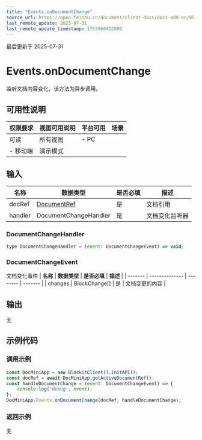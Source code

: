 ```yaml
---
title: "Events.onDocumentChange"
source_url: https://open.feishu.cn/document/client-docs/docs-add-on/05-api-doc/events/Events.onDocumentChange
last_remote_update: 2025-07-31
last_remote_update_timestamp: 1753960412000
---
```

最后更新于 2025-07-31

# Events.onDocumentChange
监听文档内容变化，该方法为异步调用。

## 可用性说明

权限要求 | 视图可用说明 | 平台可用 | 场景
--- | --- | --- | ---
可读 | 所有视图 | - PC  
- 移动端 | 演示模式

## 输入

| **名称**  | **数据类型**                                                               | **是否必填** | **描述**  |
| ------- | ---------------------------------------------------------------------- | -------- | ------- |
| docRef  | [DocumentRef](https://open.feishu.cn/document/uAjLw4CM/uYjL24iN/docs-add-on/05-api-doc/basic-data-reference---base/DocumentRef) | 是        | 文档引用    |
| handler | DocumentChangeHandler                                                  | 是        | 文档变化监听器 |

### DocumentChangeHandler

```js
type DocumentChangeHandler = (event: DocumentChangeEvent) => void;
```

### DocumentChangeEvent

文档变化事件
| **名称**  | **数据类型**       | **是否必填** | **描述**  |
| ------- | -------------- | -------- | ------- |
| changes | BlockChange[] | 是        | 文档变更的内容 |

## 输出

无

## 示例代码

### 调用示例

```js
const DocMiniApp = new BlockitClient().initAPI();
const docRef = await DocMiniApp.getActiveDocumentRef();
const handleDocumentChange = (event: DocumentChangeEvent) => {
    console.log('debug', event);
};
DocMiniApp.Events.onDocumentChange(docRef, handleDocumentChange);
```

### 返回示例

无
